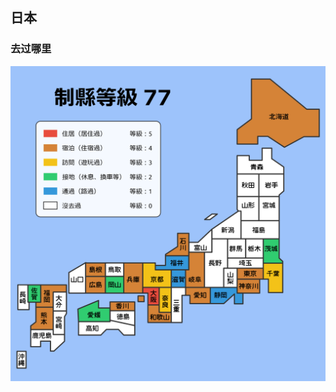 ## 日本
### 去过哪里
[![image](japanex.png)](https://zhung.com.tw/japanex/#04234134004440440520000204041004203100400000004)
